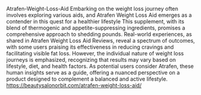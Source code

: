 Atrafen-Weight-Loss-Aid
Embarking on the weight loss journey often involves exploring various aids, and Atrafen Weight Loss Aid emerges as a contender in this quest for a healthier lifestyle
This supplement, with its blend of thermogenic and appetite-suppressing ingredients, promises a comprehensive approach to shedding pounds. Real-world experiences, as shared in Atrafen Weight Loss Aid Reviews, reveal a spectrum of outcomes, with some users praising its effectiveness in reducing cravings and facilitating visible fat loss. However, the individual nature of weight loss journeys is emphasized, recognizing that results may vary based on lifestyle, diet, and health factors. As potential users consider Atrafen, these human insights serve as a guide, offering a nuanced perspective on a product designed to complement a balanced and active lifestyle.
https://beautysalonorbit.com/atrafen-weight-loss-aid/
